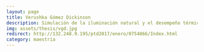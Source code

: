 ```yaml
---
layout: page
title: Verushka Gómez Dickinson
description: Simulación de la iluminación natural y el desempeño térmico de un espacio con un tubo solar
img: assets/thesis/vgd.jpg
redirect: http://132.248.9.195/ptd2017/enero/0754866/Index.html
category: maestría
---
```

